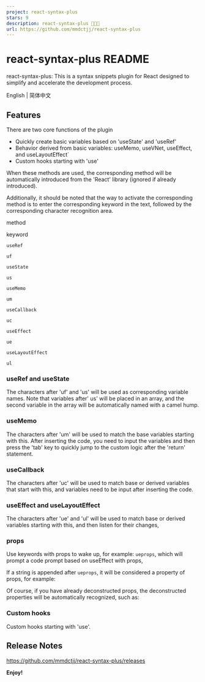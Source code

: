 ```yaml
---
project: react-syntax-plus
stars: 9
description: react-syntax-plus 🚀🚀🚀
url: https://github.com/mmdctjj/react-syntax-plus
---
```


react-syntax-plus README
========================

react-syntax-plus: This is a syntax snippets plugin for React designed to simplify and accelerate the development process.

English | 简体中文

Features
--------

There are two core functions of the plugin

-   Quickly create basic variables based on 'useState' and 'useRef'
-   Behavior derived from basic variables: useMemo, useVNet, useEffect, and useLayoutEffect\`
-   Custom hooks starting with 'use'

When these methods are used, the corresponding method will be automatically introduced from the 'React' library (ignored if already introduced).

Additionally, it should be noted that the way to activate the corresponding method is to enter the corresponding keyword in the text, followed by the corresponding character recognition area.

method

keyword

`useRef`

`uf`

`useState`

`us`

`useMemo`

`um`

`useCallback`

`uc`

`useEffect`

`ue`

`useLayoutEffect`

`ul`

### useRef and useState

The characters after 'uf' and 'us' will be used as corresponding variable names. Note that variables after' us' will be placed in an array, and the second variable in the array will be automatically named with a camel hump.

### useMemo

The characters after 'um' will be used to match the base variables starting with this. After inserting the code, you need to input the variables and then press the 'tab' key to quickly jump to the custom logic after the 'return' statement.

### useCallback

The characters after 'uc' will be used to match base or derived variables that start with this, and variables need to be input after inserting the code.

### useEffect and useLayoutEffect

The characters after 'ue' and 'ul' will be used to match base or derived variables starting with this, and then listen for their changes,

### props

Use keywords with props to wake up, for example: `ueprops`, which will prompt a code prompt based on useEffect with props,

If a string is appended after `ueprops`, it will be considered a property of props, for example:

Of course, if you have already deconstructed props, the deconstructed properties will be automatically recognized, such as:

### Custom hooks

Custom hooks starting with 'use'.

Release Notes
-------------

https://github.com/mmdctjj/react-syntax-plus/releases

**Enjoy!**
